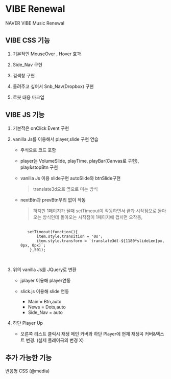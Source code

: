 # VIBE Renewal 

NAVER VIBE Music Renewal

## VIBE CSS 기능

1. 기본적인 MouseOver , Hover 효과

2. Side_Nav 구현 

3. 검색창 구현

4. 들려주고 싶어서 Snb_Nav(Dropbox) 구현

5. 로봇 대응 마크업

## VIBE JS 기능

1. 기본적은 onClick Event 구현 

2. vanilla Js를 이용해서 player,slide 구현 연습 

   * 주석으로 코드 포함 

   * player는 VolumeSlide, playTime, playBar(Canvas로 구현),
   play&stopBtn 구현

   * vanilla Js 이용 slide구현 autoSlide와 btnSlide구현 
        > translate3d으로 옆으로 미는 방식
   * nextBtn과 prevBtn무리 없이 작동
        > 하지만 1페이지가 될때 setTimeout이 작동하면서 끝과 시작점으로 돌아오는 방식인데
   돌아오는 시작점이 1페이지에 겹치면 오작동, 
       <pre>
       <code>
        setTimeout(function(){
            item.style.transition = '0s';
            item.style.transform = `translate3d(-${1180*slideLen}px, 0px, 0px)`;
         },501);
        </code>
        </pre>

3. 위의 vanilla Js를 JQuery로 변환
   * jplayer 이용해 player연동
   
   * slick.js 이용해 slide 연동 
        * Main = Btn,auto
        * News = Dots,auto
        * Side_Nav = auto


4. 하단 Player Up
   
   * 오른쪽 리스트 클릭시 재생 메인 커버와 
     하단 Player에 현재 재생곡 커버&텍스트 변경.
     (실제 플레이곡의 변경 X)

## 추가 가능한 기능

반응형 CSS (@media)         